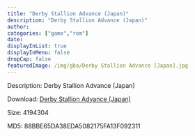 ```yaml
---
title: "Derby Stallion Advance (Japan)"
description: "Derby Stallion Advance (Japan)"
author: 
categories: ["game","rom"]
date: 
displayInList: true
displayInMenu: false
dropCap: false
featuredImage: /img/gba/Derby Stallion Advance [Japan].jpg
---
```


Description: Derby Stallion Advance (Japan)

Download: <a style="text-decoration:underline;" href="https://mega.nz/#!mHQUDICB!qxPaje0whqVzf6Xdo04z-abYXJ_wvyAjwr3H7fvgUtg" target = "_blank" rel = "nofollow" > Derby Stallion Advance (Japan)</a>

Size: 4194304

MD5: 88BBE65DA38EDA5082175FA13F092311

